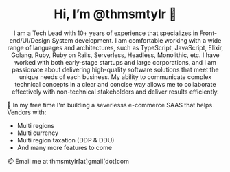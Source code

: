 <h1 align="center">Hi, I’m @thmsmtylr 👋</h1>
<p align="center">I am a Tech Lead with 10+ years of experience that specializes in Front-end/UI/Design System development. I am comfortable working with a wide range of languages and architectures, such as TypeScript, JavaScript, Elixir, Golang, Ruby, Ruby on Rails, Serverless, Headless, Monolithic, etc. I have worked with both early-stage startups and large corporations, and I am passionate about delivering high-quality software solutions that meet the unique needs of each business. My ability to communicate complex technical concepts in a clear and concise way allows me to collaborate effectively with non-technical stakeholders and deliver results efficiently.
  
🌱 In my free time I'm building a severlesss e-commerce SAAS that helps Vendors with:
  - Multi regions
  - Multi currency
  - Multi region taxation (DDP & DDU)
  - And many more features to come <br />

📫 Email me at thmsmtylr[at]gmail[dot]com

<!---
thmsmtylr/thmsmtylr is a ✨ special ✨ repository because its `README.md` (this file) appears on your GitHub profile.
You can click the Preview link to take a look at your changes.
--->
